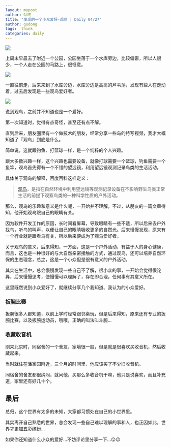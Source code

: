```yaml
---
layout: mypost
author: 咕咚
title: "发现的一个小众爱好-观鸟 | Daily 04/27"
author: gudong
tags:  think
categories: daily
---
```


![](https://gitee.com/maoruibin/assert/raw/master/pic/2020/IMG_20200419_080347.jpg)

上周末早晨去了附近一个公园，公园坐落于一个水库旁边，比较偏僻，所以人很少，一个人走在公园的马路上，很惬意。

![](https://gitee.com/maoruibin/assert/raw/master/pic/2020/IMG_20200419_074047.jpg)

一直往前走，后来来到了水库旁边，水库旁边是高高的芦苇荡，发现有些人在走动着，过去后发现是一些观鸟爱好者。


![](https://gitee.com/maoruibin/assert/raw/master/pic/2020/IMG_20200419_075603.jpg)

说到观鸟，之前并不知道也是一个爱好。

第一次知道时，觉得有点奇怪，甚至还有点不解。

直到后来，朋友圈里有一个做技术的朋友，经常分享一些鸟的特写视频，我才大概知道了『观鸟』到底是什么。

简单说，这就跟钓鱼、打篮球一样，是一个纯粹的个人兴趣。

跟大多数兴趣一样，这个兴趣也需要设备，就像打球需要一个篮球，钓鱼需要一个鱼竿，观鸟首先得有一个不错的望远镜，利用望远镜观测记录鸟类的生活活动。

具体关于观鸟的解释，百度百科这样定义：

>  [观鸟](https://baike.baidu.com/item/%E8%A7%82%E9%B8%9F/2469249)，是指在自然环境中利用望远镜等观测记录设备在不影响野生鸟类正常生活的前提下观察鸟类的一种科学性质的户外活动。

那么，观鸟的乐趣和意义是什么呢，一开始并不理解，不过，从朋友的一篇文章得知，他开始观鸟跟自己的眼睛有关。

因为软件开发工作的原因，长时间看屏幕，导致眼睛有一些不适，所以后来去户外找鸟，听鸟的叫声，以便让自己的眼睛吸收更多的自然光。后来慢慢发现，原来有一个行业就是跟看鸟有关，所以后来便成为了观鸟爱好者。

关于观鸟的意义，后来得知，一方面，这是一个户外活动，有益于人的身心健康，而且，这也是一种很好的与大自然亲密接触的方式，通过观鸟，还可以培养自然环保的生态理念，总之，这是一个小众但是很有意义的户外活动。

其实在生活中，总会慢慢发现一些自己不了解，很小众的事，一开始会觉得很诧异，后来慢慢思考，便慢慢可以理解了，存在即合理，任何事有其意义所在。

这里既然说到小众爱好了，就继续分享几个我知道、我认为的小众爱好。

###  扳腕比赛
扳腕很多人都知道，以前上学时经常跟邻桌玩，但是后来得知，原来还有专业的扳腕比赛，以及扳腕运动员，哦哦，正确的叫法叫斗腕…

###  收藏收音机
刚来北京时，同宿舍的一个舍友，家境很一般，但是就是很喜欢买收音机，然后收藏起来。

当时就住在潘家园附近，三个月的时间里，他应该买了不少旧收音机。

同宿舍的舍友都很纳闷，就问他，买那么多收音机干嘛，他只是说喜欢，而且补充道，家里还有好几十个。

##  最后
总归，这个世界有太多的未知，大家都习惯处在自己的小世界里。

其实离开自己熟悉的世界，总会发现一些自己难以理解的事和人，也正因如此，世界才更加五彩缤纷…

如果你还知道什么小众的爱好…不妨评论里分享一下…😜😜
